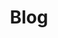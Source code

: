 ---
layout: blog
title: Blog
excerpt: Comment, insights and occasional trivia from the SCVO Labs team.
permalink: /blog/
---